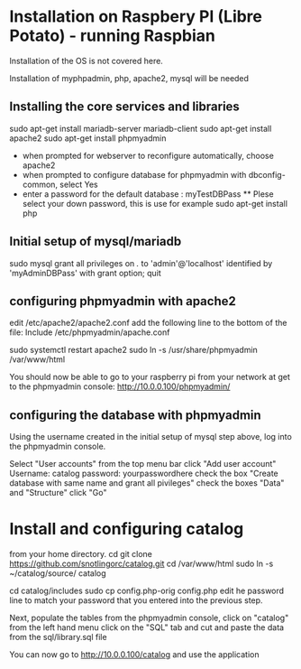 # Installation on Raspbery PI (Libre Potato) - running Raspbian

Installation of the OS is not covered here.

Installation of myphpadmin, php, apache2, mysql will be needed

## Installing the core services and libraries
sudo apt-get install mariadb-server mariadb-client
sudo apt-get install apache2
sudo apt-get install phpmyadmin
* when prompted for webserver to reconfigure automatically, choose apache2 
* when prompted to configure database for phpmyadmin with dbconfig-common, select Yes
* enter a password for the default database :  myTestDBPass     ** Plese select your down password, this is use for example
sudo apt-get install php

## Initial setup of mysql/mariadb
sudo mysql
grant all privileges on *.* to 'admin'@'localhost' identified by 'myAdminDBPass' with grant option;
quit

## configuring phpmyadmin with apache2
edit /etc/apache2/apache2.conf
add the following line to the bottom of the file:
Include /etc/phpmyadmin/apache.conf

sudo systemctl restart apache2
sudo ln -s /usr/share/phpmyadmin /var/www/html

You should now be able to go to your raspberry pi from your network at get to the phpmyadmin console: 
http://10.0.0.100/phpmyadmin/

## configuring the database with phpmyadmin
Using the username created in the initial setup of mysql step above, log into the phpmyadmin console.

Select "User accounts" from the top menu bar
click "Add user account"
Username: catalog
password: yourpasswordhere
check the box "Create database with same name and grant all pivileges"
check the boxes "Data" and "Structure"
click "Go"

# Install and configuring catalog
from your home directory.
cd
git clone https://github.com/snotlingorc/catalog.git
cd /var/www/html
sudo ln -s ~/catalog/source/ catalog

cd catalog/includes
sudo cp config.php-orig config.php
edit he password line to match your password that you entered into the previous step.


Next, populate the tables
from the phpmyadmin console, click on "catalog" from the left hand menu
click on the "SQL" tab and cut and paste the data from the sql/library.sql file

You can now go to http://10.0.0.100/catalog and use the application


